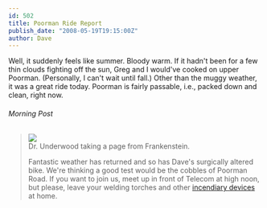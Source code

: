 ```yaml
---
id: 502
title: Poorman Ride Report
publish_date: "2008-05-19T19:15:00Z"
author: Dave
---
```

Well, it suddenly feels like summer. Bloody warm. If it hadn't been for a few thin clouds fighting off the sun, Greg and I would've cooked on upper Poorman. (Personally, I can't wait until fall.) Other than the muggy weather, it was a great ride today. Poorman is fairly passable, i.e., packed down and clean, right now.

###### Morning Post

> [![](http://www.flagstafffrenzy.org/wp-content/uploads/2008/05/welding-daves-bike.jpg)](http://www.flagstafffrenzy.org/wp-content/uploads/2008/05/welding-daves-bike.jpg)  
> Dr. Underwood taking a page from Frankenstein.
> 
> Fantastic weather has returned and so has Dave's surgically altered bike. We're thinking a good test would be the cobbles of Poorman Road. If you want to join us, meet up in front of Telecom at high noon, but please, leave your welding torches and other [incendiary devices](http://www.youtube.com/watch?v=fhz6i6JGzIU) at home.
